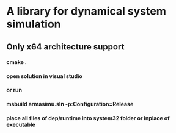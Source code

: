 # A library for dynamical system simulation
## Only x64 architecture support
#### cmake .
#### open solution in visual studio
#### or run 
#### msbuild armasimu.sln -p:Configuration=Release
#### place all files of dep/runtime into system32 folder or inplace of executable 

